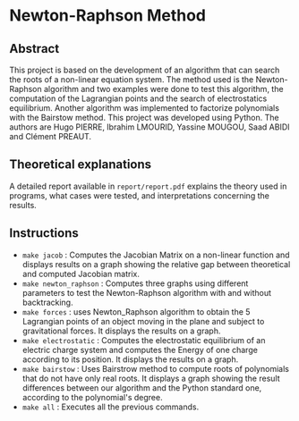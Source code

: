 Newton-Raphson Method
=====================

Abstract
--------
This project is based on the development of an algorithm that can search the roots of a non-linear equation system. The method used is the Newton-Raphson algorithm and two examples were done to test this algorithm, the computation of the Lagrangian points and the search of electrostatics equilibrium. Another algorithm was implemented to factorize polynomials with the Bairstow method. This project was developed using Python. The authors are Hugo PIERRE, Ibrahim LMOURID, Yassine MOUGOU, Saad ABIDI and Clément PREAUT.

Theoretical explanations
----------------------
A detailed report available in `report/report.pdf` explains the theory used in programs, what cases were tested, and interpretations concerning the results.

Instructions
------------
* `make jacob` : Computes the Jacobian Matrix on a non-linear function and displays results on a graph showing the relative gap between theoretical and computed Jacobian matrix.
* `make newton_raphson` : Computes three graphs using different parameters to test the Newton-Raphson algorithm with and without backtracking.
* `make forces` : uses Newton_Raphson algorithm to obtain the 5 Lagrangian points of an object moving in the plane and subject to gravitational forces. It displays the results on a graph.
* `make electrostatic` : Computes the electrostatic equilibrium of an electric charge system and computes the Energy of one charge according to its position. It displays the results on a graph.
* `make bairstow` : Uses Bairstrow method to compute roots of polynomials that do not have only real roots. It displays a graph showing the result differences between our algorithm and the Python standard one, according to the polynomial's degree.
* `make all` : Executes all the previous commands.